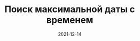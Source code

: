 ---
date: 2021-12-14
guid: 6681cff1-4c50-4a13-9534-19726973f1d6
title: Поиск максимальной даты с временем
question: |
    ```bsl
    Д = '99991231235959';
    А = (Д = Д + 1);
    Б = (Д + 1 = Д + 2);
    ```
options:
    - А = Да; Б = Да
    - А = Да; Б = Нет
    - А = Нет; Б = Да
    - А = Нет; Б = Нет
    - Исключение
correct: 2
explanation: |
    В дате есть скрытые миллисекунды.  
    Когда мы к максимальной дате добавляем ещё одну секунду, то добавляются максимум миллисекунд  
    И если добавить две секунды, то будет такой же максимум  
    Фактически, самая максимальная дата содержит самое максимальное число миллисекунд в секунде
tags:
    - dates
    - wtf
source: https://t.me/JuniorOneS/291
---